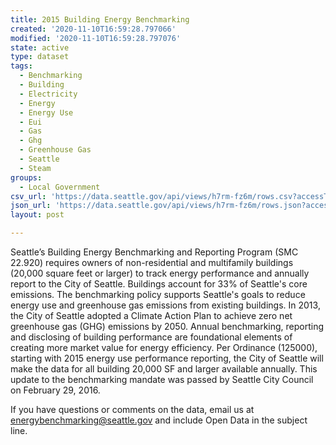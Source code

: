 ```yaml
---
title: 2015 Building Energy Benchmarking
created: '2020-11-10T16:59:28.797066'
modified: '2020-11-10T16:59:28.797076'
state: active
type: dataset
tags:
  - Benchmarking
  - Building
  - Electricity
  - Energy
  - Energy Use
  - Eui
  - Gas
  - Ghg
  - Greenhouse Gas
  - Seattle
  - Steam
groups:
  - Local Government
csv_url: 'https://data.seattle.gov/api/views/h7rm-fz6m/rows.csv?accessType=DOWNLOAD'
json_url: 'https://data.seattle.gov/api/views/h7rm-fz6m/rows.json?accessType=DOWNLOAD'
layout: post

---
```

Seattle’s Building Energy Benchmarking and Reporting Program (SMC 22.920) requires owners of non-residential and multifamily buildings (20,000 square feet or larger) to track energy performance and annually report to the City of Seattle. Buildings account for 33% of Seattle's core emissions. The benchmarking policy supports Seattle's goals to reduce energy use and greenhouse gas emissions from existing buildings. In 2013, the City of Seattle adopted a Climate Action Plan to achieve zero net greenhouse gas (GHG) emissions by 2050. Annual benchmarking, reporting and disclosing of building performance are foundational elements of creating more market value for energy efficiency.
Per Ordinance (125000), starting with 2015 energy use performance reporting, the City of Seattle will make the data for all building 20,000 SF and larger available annually. This update to the benchmarking mandate was passed by Seattle City Council on February 29, 2016.

If you have questions or comments on the data, email us at energybenchmarking@seattle.gov and include Open Data in the subject line.
